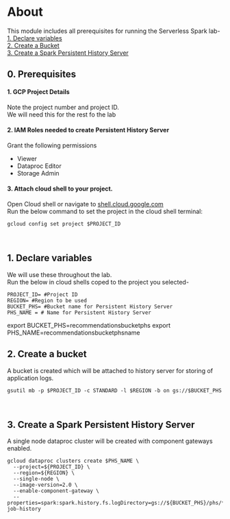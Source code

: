# About

This module includes all prerequisites for running the Serverless Spark lab-<br>
[1. Declare variables](02-persistent-history-server.md#1-declare-variables)<br>
[2. Create a Bucket](02-persistent-history-server.md#2-create-a-bucket)<br>
[3. Create a Spark Persistent History Server](02-persistent-history-server.md#3-create-a-spark-persistent-history-server)<br>

                                   
## 0. Prerequisites 

#### 1. GCP Project Details
Note the project number and project ID. <br>
We will need this for the rest fo the lab

#### 2. IAM Roles needed to create Persistent History Server
Grant the following permissions
- Viewer
- Dataproc Editor
- Storage Admin
                                

#### 3. Attach cloud shell to your project.
Open Cloud shell or navigate to [shell.cloud.google.com](https://shell.cloud.google.com) <br>
Run the below command to set the project in the cloud shell terminal:
```
gcloud config set project $PROJECT_ID

```

<br>

## 1. Declare variables 

We will use these throughout the lab. <br>
Run the below in cloud shells coped to the project you selected-

```
PROJECT_ID= #Project ID
REGION= #Region to be used
BUCKET_PHS= #Bucket name for Persistent History Server
PHS_NAME = # Name for Persistent History Server
```
export BUCKET_PHS=recommendationsbucketphs
export PHS_NAME=recommendationsbucketphsname
<br>

## 2. Create a bucket

A bucket is created which will be attached to history server for storing of application logs.

```
gsutil mb -p $PROJECT_ID -c STANDARD -l $REGION -b on gs://$BUCKET_PHS
```

<br>

## 3. Create a Spark Persistent History Server

A single node dataproc cluster will be created with component gateways enabled.

```
gcloud dataproc clusters create $PHS_NAME \
  --project=${PROJECT_ID} \
  --region=${REGION} \
  --single-node \
  --image-version=2.0 \
  --enable-component-gateway \
  --properties=spark:spark.history.fs.logDirectory=gs://${BUCKET_PHS}/phs/*/spark-job-history
```